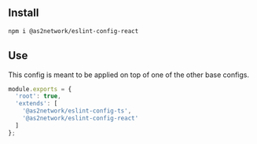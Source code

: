 ## Install

```sh
npm i @as2network/eslint-config-react
```


## Use

This config is meant to be applied on top of one of the other base configs.

```js
module.exports = {
  'root': true,
  'extends': [
    '@as2network/eslint-config-ts',
    '@as2network/eslint-config-react'
  ]
};
```
